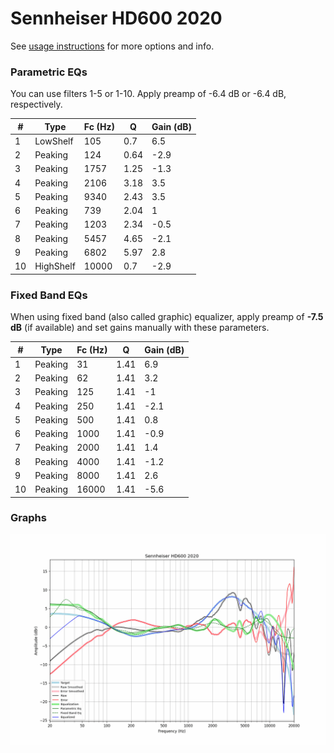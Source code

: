 # Sennheiser HD600 2020
See [usage instructions](https://github.com/jaakkopasanen/AutoEq#usage) for more options and info.

### Parametric EQs
You can use filters 1-5 or 1-10. Apply preamp of -6.4 dB or -6.4 dB, respectively.

|   # | Type      |   Fc (Hz) |    Q |   Gain (dB) |
|-----|-----------|-----------|------|-------------|
|   1 | LowShelf  |       105 | 0.7  |         6.5 |
|   2 | Peaking   |       124 | 0.64 |        -2.9 |
|   3 | Peaking   |      1757 | 1.25 |        -1.3 |
|   4 | Peaking   |      2106 | 3.18 |         3.5 |
|   5 | Peaking   |      9340 | 2.43 |         3.5 |
|   6 | Peaking   |       739 | 2.04 |         1   |
|   7 | Peaking   |      1203 | 2.34 |        -0.5 |
|   8 | Peaking   |      5457 | 4.65 |        -2.1 |
|   9 | Peaking   |      6802 | 5.97 |         2.8 |
|  10 | HighShelf |     10000 | 0.7  |        -2.9 |

### Fixed Band EQs
When using fixed band (also called graphic) equalizer, apply preamp of **-7.5 dB** (if available) and set gains manually with these parameters.

|   # | Type    |   Fc (Hz) |    Q |   Gain (dB) |
|-----|---------|-----------|------|-------------|
|   1 | Peaking |        31 | 1.41 |         6.9 |
|   2 | Peaking |        62 | 1.41 |         3.2 |
|   3 | Peaking |       125 | 1.41 |        -1   |
|   4 | Peaking |       250 | 1.41 |        -2.1 |
|   5 | Peaking |       500 | 1.41 |         0.8 |
|   6 | Peaking |      1000 | 1.41 |        -0.9 |
|   7 | Peaking |      2000 | 1.41 |         1.4 |
|   8 | Peaking |      4000 | 1.41 |        -1.2 |
|   9 | Peaking |      8000 | 1.41 |         2.6 |
|  10 | Peaking |     16000 | 1.41 |        -5.6 |

### Graphs
![](./Sennheiser%20HD600%202020.png)
